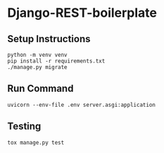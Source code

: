 # Django-REST-boilerplate

## Setup Instructions
```
python -m venv venv
pip install -r requirements.txt
./manage.py migrate
```

## Run Command
`uvicorn --env-file .env server.asgi:application`

## Testing
`tox manage.py test`